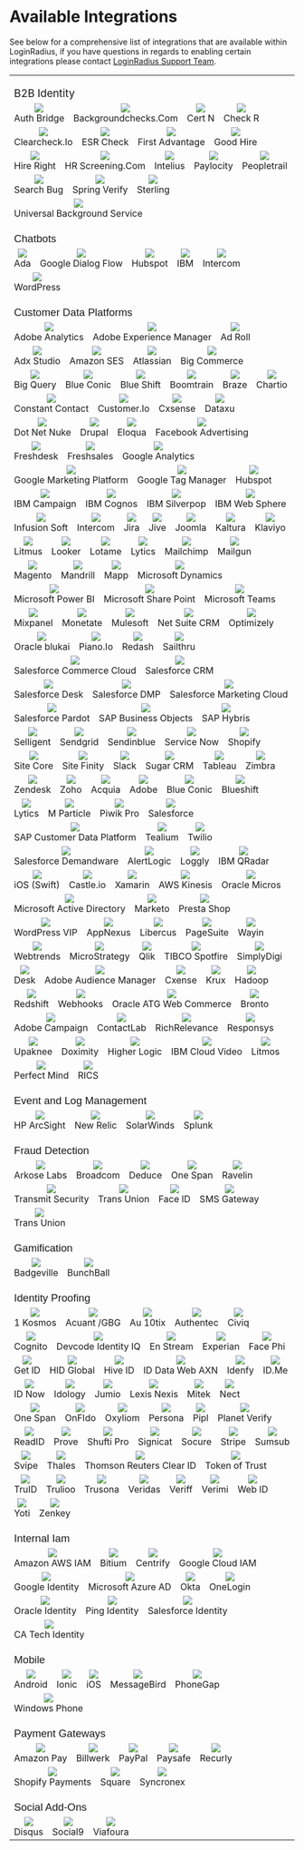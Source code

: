 # Available Integrations

See below for a comprehensive list of integrations that are available within LoginRadius, if you have questions in regards to enabling certain integrations please contact <a href = https://adminconsole.loginradius.com/support/tickets/open-a-new-ticket target=_blank> LoginRadius Support Team</a>.

<style>
    td {
        vertical-align: top;
        display: inline-block;
        text-align: center;
    }
    
    a {
        margin: 0 auto;
    }
    
    .caption {
        display: block;
    }
    
    .s0 {
        padding-top: 20px;
    }
</style>
<div class="ritz grid-container" dir="ltr">
    <table class="waffle" cellspacing="0" cellpadding="0">
        <tbody>
            <tr style='height:20px;'>
                <td class="s0" dir="ltr" colspan="200"><span style="font-size:14pt">B2B Identity</span></td>
            </tr>
            <tr style='height:20px;'>
                <td class="s1" dir="ltr">
                    <img src="https://apidocs.lrcontent.com/images/authbridge-2_11057751796595c6b9538224.40886755.png" />
                    <span class="caption"><a target="_blank" href=""></a>Auth Bridge</span>
                </td>
                <td class="s1" dir="ltr">
                    <img src="https://apidocs.lrcontent.com/images/background_12082851276595c620660e55.24709973.png" />
                    <span class="caption"><a target="_blank" href=""></a>Backgroundchecks.Com</span>
                </td>
                <td class="s1" dir="ltr">
                    <img src="https://apidocs.lrcontent.com/images/CertN_810253386595cc89dc66d0.45324749.png" />
                    <span class="caption"><a target="_blank" href=""></a>Cert N</span>
                </td>
                <td class="s1" dir="ltr">
                    <img src="https://apidocs.lrcontent.com/images/checkr_17019862886595cccc0585d1.22098041.png" />
                    <span class="caption"><a target="_blank" href=""></a>Check R</span>
                </td>
                <td class="s1" dir="ltr">
                    <img src="https://apidocs.lrcontent.com/images/clearcheck-Io_20496567866595cd11f1ab22.49587920.png" />
                    <span class="caption"><a target="_blank" href=""></a>Clearcheck.Io</span>
                </td>
                <td class="s1" dir="ltr">
                    <img src="https://apidocs.lrcontent.com/images/ESRCheck_51053582565aa7459ca5764.39470101.png" />
                    <span class="caption"><a target="_blank" href=""></a>ESR Check</span>
                </td>
                <td class="s1" dir="ltr">
                    <img src="https://apidocs.lrcontent.com/images/first-advantage_150607303965967d59a34f72.54058840.png" />
                    <span class="caption"><a target="_blank" href=""></a>First Advantage</span>
                </td>
                <td class="s1" dir="ltr">
                    <img src="https://apidocs.lrcontent.com/images/goodhire_214271192865967da1095207.57120022.png" />
                    <span class="caption"><a target="_blank" href=""></a>Good Hire</span>
                </td>
                <td class="s1" dir="ltr">
                    <img src="https://apidocs.lrcontent.com/images/HireRight_877570736595def343cb71.95118928.png" />
                    <span class="caption"><a target="_blank" href=""></a>Hire Right</span>
                </td>
                <td class="s1" dir="ltr">
                    <img src="https://apidocs.lrcontent.com/images/HRScreening_20076294176595e79ebbac86.66447289.png" />
                    <span class="caption"><a target="_blank" href=""></a>HR Screening.Com</span>
                </td>
                <td class="s1" dir="ltr">
                    <img src="https://apidocs.lrcontent.com/images/Intelius_13015991806595ded9261570.73310885.png" />
                    <span class="caption"><a target="_blank" href=""></a>Intelius</span>
                </td>
                <td class="s1" dir="ltr">
                    <img src="https://apidocs.lrcontent.com/images/paylocity_76497356765967de817b139.12394006.png" />
                    <span class="caption"><a target="_blank" href=""></a>Paylocity</span>
                </td>
                <td class="s1" dir="ltr">
                    <img src="https://apidocs.lrcontent.com/images/peopletrail_113758321365967e40294829.87874845.png" />
                    <span class="caption"><a target="_blank" href=""></a>Peopletrail</span>
                </td>
                <td class="s1" dir="ltr">
                    <img src="https://apidocs.lrcontent.com/images/searchbug_91673548165967eac043072.06260928.png" />
                    <span class="caption"><a target="_blank" href=""></a>Search Bug</span>
                </td>
                 <td class="s1" dir="ltr">
                    <img src="https://apidocs.lrcontent.com/images/SpringVerify_12134888706595e22a458b99.05787390.png" />
                    <span class="caption"><a target="_blank" href=""></a>Spring Verify</span>
                </td>
                <td class="s1" dir="ltr">
                    <img src="https://apidocs.lrcontent.com/images/Sterling_9641353326597ac96230010.88749324.png" />
                    <span class="caption"><a target="_blank" href=""></a>Sterling</span>
                </td>
                <td class="s1" dir="ltr">
                    <img src="https://apidocs.lrcontent.com/images/UniversalBackground_14762004216595e925bbd4c8.54851847.png" />
                    <span class="caption"><a target="_blank" href=""></a>Universal Background Service</span>
                </td>
            </tr>
            <tr style='height:20px;'>
                <td class="s0" dir="ltr" colspan="26"><span style="font-size:14pt;font-family:Ubuntu,Arial;">Chatbots</span></td>
            </tr>
            <tr style='height:20px;'>
                <td class="s1" dir="ltr">
                    <img src="https://apidocs.lrcontent.com/images/Ada_8174576036595dcaf763c67.35884406.png" />
                    <span class="caption"><a target="_blank" href=""></a>Ada</span>
                </td>
                <td class="s1" dir="ltr">
                    <img src="https://apidocs.lrcontent.com/images/dialogFlow_115034526595e4f5dd4570.09334214.png" />
                    <span class="caption"><a target="_blank" href=""></a>Google Dialog Flow</span>
                </td>
                <td class="s1" dir="ltr">
                    <img src="https://apidocs.lrcontent.com/images/hubspot_20000428156595d86ab5eaf5.38908787.png" />
                    <span class="caption"><a target="_blank" href=""></a>Hubspot</span>
                </td>
                <td class="s1" dir="ltr">
                    <img src="https://apidocs.lrcontent.com/images/ibm-security_203767262465968063c0d9a0.95476286.png" />
                    <span class="caption"><a target="_blank" href=""></a>IBM</span>
                </td>
                <td class="s1" dir="ltr">
                    <img src="https://apidocs.lrcontent.com/images/Intercom_785035956595de070e62a3.21993895.png" />
                    <span class="caption"><a target="_blank" href=""></a>Intercom</span>
                </td>
                <td class="s1" dir="ltr">
                    <img src="https://apidocs.lrcontent.com/images/Wordpress_360912976595d939813300.18724582.png" />
                    <span class="caption"><a target="_blank" href=""></a>WordPress</span>
                </td>
            </tr>
            <tr style='height:20px;'>
                <td class="s0" dir="ltr" colspan="26"><span style="font-size:14pt;font-family:Ubuntu,Arial;">Customer Data Platforms</span></td>
            </tr>
            <tr style='height:20px;'>
                <td class="s1" dir="ltr">
                    <img src="https://apidocs.lrcontent.com/images/AdobeAnalytics_14831309456595ddcb4a1616.32204127.png" />
                    <span class="caption"><a target="_blank" href=""></a>Adobe Analytics</span>
                </td>
                <td class="s1" dir="ltr">
                    <img src="https://apidocs.lrcontent.com/images/AdobeExperienceManager_11771258036595e51dc97bb8.24139060.png" />
                    <span class="caption"><a target="_blank" href=""></a>Adobe Experience Manager</span>
                </td>
                <td class="s1" dir="ltr">
                    <img src="https://apidocs.lrcontent.com/images/adroll_12770379836595d8c72f5a14.67751499.png" />
                    <span class="caption"><a target="_blank" href=""></a>Ad Roll</span>
                </td>
                <td class="s1" dir="ltr">
                    <img src="https://apidocs.lrcontent.com/images/AdxStudio_15505413986595bc30d93df2.17589855.png" />
                    <span class="caption"><a target="_blank" href=""></a>Adx Studio</span>
                </td>
                <td class="s1" dir="ltr">
                    <img src="https://apidocs.lrcontent.com/images/AmazonSES_16484027356595da5094e566.33989791.png" />
                    <span class="caption"><a target="_blank" href=""></a>Amazon SES</span>
                </td>
                <td class="s1" dir="ltr">
                    <img src="https://apidocs.lrcontent.com/images/Atlassian_8632623966595da685cf4a4.22892049.png" />
                    <span class="caption"><a target="_blank" href=""></a>Atlassian</span>
                </td>
                <td class="s1" dir="ltr">
                    <img src="https://apidocs.lrcontent.com/images/BigCommerce_13851681286595da033bbd61.17940334.png" />
                    <span class="caption"><a target="_blank" href=""></a>Big Commerce</span>
                </td>
                <td class="s1" dir="ltr">
                    <img src="https://apidocs.lrcontent.com/images/BigQuery_473012406595c436112654.74626734.png" />
                    <span class="caption"><a target="_blank" href=""></a>Big Query</span>
                </td>
                <td class="s1" dir="ltr">
                    <img src="https://apidocs.lrcontent.com/images/BlueConic_11762592666595dae76307b8.59268355.png" />
                    <span class="caption"><a target="_blank" href=""></a>Blue Conic</span>
                </td>
                <td class="s1" dir="ltr">
                    <img src="https://apidocs.lrcontent.com/images/Blueshift_13399850246595d763366ed2.69784533.png" />
                    <span class="caption"><a target="_blank" href=""></a>Blue Shift</span>
                </td>
                <td class="s1" dir="ltr">
                    <img src="https://apidocs.lrcontent.com/images/boomtrain_11649946266595d8a8cfc8f4.28438455.png" />
                    <span class="caption"><a target="_blank" href=""></a>Boomtrain</span>
                </td>
                <td class="s1" dir="ltr">
                    <img src="https://apidocs.lrcontent.com/images/braze_4487485086595e2d92d0402.57020363.png" />
                    <span class="caption"><a target="_blank" href=""></a>Braze</span>
                </td>
                <td class="s1" dir="ltr">
                    <img src="https://apidocs.lrcontent.com/images/Chart-Io_9175867006595c5f79df424.76259385.png" />
                    <span class="caption"><a target="_blank" href=""></a>Chartio</span>
                </td>
                <td class="s1" dir="ltr">
                    <img src="https://apidocs.lrcontent.com/images/ConstantContact_13733459306595c65c1a6606.37025529.png" />
                    <span class="caption"><a target="_blank" href=""></a>Constant Contact</span>
                </td>
                <td class="s1" dir="ltr">
                    <img src="https://apidocs.lrcontent.com/images/Customer-Io_8706671296595e9b18504c2.92399027.png" />
                    <span class="caption"><a target="_blank" href=""></a>Customer.Io</span>
                </td>
                <td class="s1" dir="ltr">
                    <img src="https://apidocs.lrcontent.com/images/Cxsense_13943898516595c3a5023133.81461248.png" />
                    <span class="caption"><a target="_blank" href=""></a>Cxsense</span>
                </td>
                <td class="s1" dir="ltr">
                    <img src="https://apidocs.lrcontent.com/images/Dataxu_12304410496595c34dbb3b85.85067350.png" />
                    <span class="caption"><a target="_blank" href=""></a>Dataxu</span>
                </td>
                <td class="s1" dir="ltr">
                    <img src="https://apidocs.lrcontent.com/images/DotNetNuke_2541399316595d9eadfc352.66602152.png" />
                    <span class="caption"><a target="_blank" href=""></a>Dot Net Nuke</span>
                </td>
                <td class="s1" dir="ltr">
                    <img src="https://apidocs.lrcontent.com/images/drupal_4528186436595d9847d8007.53426186.png" />
                    <span class="caption"><a target="_blank" href=""></a>Drupal</span>
                </td>
                <td class="s1" dir="ltr">
                    <img src="https://apidocs.lrcontent.com/images/eloqua_6012719866595d99b62d601.97751370.png" />
                    <span class="caption"><a target="_blank" href=""></a>Eloqua</span>
                </td>
                <td class="s1" dir="ltr">
                    <img src="https://apidocs.lrcontent.com/images/Facebook-Advertising_2475338246595c0a8371657.94058209.png" />
                    <span class="caption"><a target="_blank" href=""></a>Facebook Advertising</span>
                </td>
                <td class="s1" dir="ltr">
                    <img src="https://apidocs.lrcontent.com/images/Freshdesk_7424825626595dab98fd290.02118536.png" />
                    <span class="caption"><a target="_blank" href=""></a>Freshdesk</span>
                </td>
                <td class="s1" dir="ltr">
                    <img src="https://apidocs.lrcontent.com/images/freshsales-2_55285699765bc81d23a63e8.37904678.png" />
                    <span class="caption"><a target="_blank" href=""></a>Freshsales</span>
                </td>
                <td class="s1" dir="ltr">
                    <img src="https://apidocs.lrcontent.com/images/GoogleAnalytics_9585023066595c247cf2e88.34553696.png" />
                    <span class="caption"><a target="_blank" href=""></a>Google Analytics</span>
                </td>
                <td class="s1" dir="ltr">
                    <img src="https://apidocs.lrcontent.com/images/google-marketing-platform-1_34026420265bc823c4ea532.09913558.png" />
                    <span class="caption"><a target="_blank" href=""></a>Google Marketing Platform</span>
                </td>
                <td class="s1" dir="ltr">
                    <img src="https://apidocs.lrcontent.com/images/GoogleTagManager_8023230736595c316784795.52050198.png" />
                    <span class="caption"><a target="_blank" href=""></a>Google Tag Manager</span>
                </td>
                <td class="s1" dir="ltr">
                    <img src="https://apidocs.lrcontent.com/images/hubspot_20000428156595d86ab5eaf5.38908787.png" />
                    <span class="caption"><a target="_blank" href=""></a>Hubspot</span>
                </td>
                <td class="s1" dir="ltr">
                    <img src="https://apidocs.lrcontent.com/images/IBMCampaign_18637041196595c2a54ef228.14841626.png" />
                    <span class="caption"><a target="_blank" href=""></a>IBM Campaign</span>
                </td>
                <td class="s1" dir="ltr">
                    <img src="https://apidocs.lrcontent.com/images/IBMCognos_565176556595c1c699ea77.60611848.png" />
                    <span class="caption"><a target="_blank" href=""></a>IBM Cognos</span>
                </td>
                <td class="s1" dir="ltr">
                    <img src="https://apidocs.lrcontent.com/images/silverpop_19809129656595c17960d525.00365024.png" />
                    <span class="caption"><a target="_blank" href=""></a>IBM Silverpop</span>
                </td>
                <td class="s1" dir="ltr">
                    <img src="https://apidocs.lrcontent.com/images/IBM-Web-Sphere_4956621266595be26e3d0f2.74479023.png" />
                    <span class="caption"><a target="_blank" href=""></a>IBM Web Sphere</span>
                </td>
                <td class="s1" dir="ltr">
                    <img src="https://apidocs.lrcontent.com/images/InfusionSoft_21411551176595c4d85e5ea3.28889028.png" />
                    <span class="caption"><a target="_blank" href=""></a>Infusion Soft</span>
                </td>
                <td class="s1" dir="ltr">
                    <img src="https://apidocs.lrcontent.com/images/Intercom_785035956595de070e62a3.21993895.png" />
                    <span class="caption"><a target="_blank" href=""></a>Intercom</span>
                </td>
                <td class="s1" dir="ltr">
                    <img src="https://apidocs.lrcontent.com/images/Jira_8083489616595e176bc91b3.97380021.png" />
                    <span class="caption"><a target="_blank" href=""></a>Jira</span>
                </td>
                <td class="s1" dir="ltr">
                    <img src="https://apidocs.lrcontent.com/images/Jive_8867525736595bce465c329.81132243.png" />
                    <span class="caption"><a target="_blank" href=""></a>Jive</span>
                </td>
                <td class="s1" dir="ltr">
                    <img src="https://apidocs.lrcontent.com/images/Joomla_14584185396595c0d83b92e5.32030413.png" />
                    <span class="caption"><a target="_blank" href=""></a>Joomla</span>
                </td>
                <td class="s1" dir="ltr">
                    <img src="https://apidocs.lrcontent.com/images/Kaltura_10957351156595bd2acd3ee8.51924996.png" />
                    <span class="caption"><a target="_blank" href=""></a>Kaltura</span>
                </td>
                <td class="s1" dir="ltr">
                    <img src="https://apidocs.lrcontent.com/images/Klaviyo_12712028286595c5cf8ab575.09680319.png" />
                    <span class="caption"><a target="_blank" href=""></a>Klaviyo</span>
                </td>
                <td class="s1" dir="ltr">
                    <img src="https://apidocs.lrcontent.com/images/Litmus_13954300086595e156d3e2b4.94929063.png" />
                    <span class="caption"><a target="_blank" href=""></a>Litmus</span>
                </td>
                <td class="s1" dir="ltr">
                    <img src="https://apidocs.lrcontent.com/images/Looker_19963742826595c5105c9492.85269806.png" />
                    <span class="caption"><a target="_blank" href=""></a>Looker</span>
                </td>
                <td class="s1" dir="ltr">
                    <img src="https://apidocs.lrcontent.com/images/Lotame_15543360546595c3debe61c4.13638668.png" />
                    <span class="caption"><a target="_blank" href=""></a>Lotame</span>
                </td>
                <td class="s1" dir="ltr">
                    <img src="https://apidocs.lrcontent.com/images/lytics_203686473659683f5d430b5.42075497.png" />
                    <span class="caption"><a target="_blank" href=""></a>Lytics</span>
                </td>
                <td class="s1" dir="ltr">
                    <img src="https://apidocs.lrcontent.com/images/Mailchimp_209055906595e455b6c492.38180068.png" />
                    <span class="caption"><a target="_blank" href=""></a>Mailchimp</span>
                </td>
                <td class="s1" dir="ltr">
                    <img src="https://apidocs.lrcontent.com/images/Mailgun_5669210606595e0e0ecbb11.64469851.png" />
                    <span class="caption"><a target="_blank" href=""></a>Mailgun</span>
                </td>
                <td class="s1" dir="ltr">
                    <img src="https://apidocs.lrcontent.com/images/Magneto_1058250086595e1140dd632.57763280.png" />
                    <span class="caption"><a target="_blank" href=""></a>Magento</span>
                </td>
                <td class="s1" dir="ltr">
                    <img src="https://apidocs.lrcontent.com/images/Mandrill_8165827226595e42897f0e5.68221847.png" />
                    <span class="caption"><a target="_blank" href=""></a>Mandrill</span>
                </td>
                <td class="s1" dir="ltr">
                    <img src="https://apidocs.lrcontent.com/images/mapp_9560276256595cd4811c8f4.69536429.png" />
                    <span class="caption"><a target="_blank" href=""></a>Mapp</span>
                </td>
                <td class="s1" dir="ltr">
                    <img src="https://apidocs.lrcontent.com/images/MicrosoftDynamics_9139980336595e0a64c38e5.28828954.png" />
                    <span class="caption"><a target="_blank" href=""></a>Microsoft Dynamics</span>
                </td>
                <td class="s1" dir="ltr">
                    <img src="https://apidocs.lrcontent.com/images/MicrosoftPowerBI_4321010416595e339747db8.71218911.png" />
                    <span class="caption"><a target="_blank" href=""></a>Microsoft Power BI</span>
                </td>
                <td class="s1" dir="ltr">
                    <img src="https://apidocs.lrcontent.com/images/MicrosoftSharePoint_4330378956595e4679d2746.04096147.png" />
                    <span class="caption"><a target="_blank" href=""></a>Microsoft Share Point</span>
                </td>
                <td class="s1" dir="ltr">
                    <img src="https://apidocs.lrcontent.com/images/MicrosoftTeams_4136545426595e86c00d0b2.02237610.png" />
                    <span class="caption"><a target="_blank" href=""></a>Microsoft Teams</span>
                </td>
                <td class="s1" dir="ltr">
                    <img src="https://apidocs.lrcontent.com/images/mixpanel_7504793886595d3c00ba872.54827366.png" />
                    <span class="caption"><a target="_blank" href=""></a>Mixpanel</span>
                </td>
                <td class="s1" dir="ltr">
                    <img src="https://apidocs.lrcontent.com/images/Monetate_12308505336595e3b17fbf97.57544451.png" />
                    <span class="caption"><a target="_blank" href=""></a>Monetate</span>
                </td>
                <td class="s1" dir="ltr">
                    <img src="https://apidocs.lrcontent.com/images/Mulesoft_14196460836595dde944dd17.67217811.png" />
                    <span class="caption"><a target="_blank" href=""></a>Mulesoft</span>
                </td>
                <td class="s1" dir="ltr">
                    <img src="https://apidocs.lrcontent.com/images/Net-SuiteCRM_2240356456595e20ecfcaf7.80137854.png" />
                    <span class="caption"><a target="_blank" href=""></a>Net Suite CRM</span>
                </td>
                <td class="s1" dir="ltr">
                    <img src="https://apidocs.lrcontent.com/images/Optimizely_7294809086595d30ae66477.13040139.png" />
                    <span class="caption"><a target="_blank" href=""></a>Optimizely</span>
                </td>
                <td class="s1" dir="ltr">
                    <img src="https://apidocs.lrcontent.com/images/oracle_11603289866595d5ce52fbe1.71203304.png" />
                    <span class="caption"><a target="_blank" href=""></a>Oracle blukai</span>
                </td>
                <td class="s1" dir="ltr">
                    <img src="https://apidocs.lrcontent.com/images/piano_6679642006595e2bc9f98a5.01953669.png" />
                    <span class="caption"><a target="_blank" href=""></a>Piano.Io</span>
                </td>
                <td class="s1" dir="ltr">
                    <img src="https://apidocs.lrcontent.com/images/Redash_9561303926595e3965c60a0.48490766.png" />
                    <span class="caption"><a target="_blank" href=""></a>Redash</span>
                </td>
                <td class="s1" dir="ltr">
                    <img src="https://apidocs.lrcontent.com/images/SailThru_7383099026595bbe4d019c0.62229575.png" />
                    <span class="caption"><a target="_blank" href=""></a>Sailthru</span>
                </td>
                <td class="s1" dir="ltr">
                    <img src="https://apidocs.lrcontent.com/images/SalesforceCommerceCloud_12982877456595d095d5bb06.84731258.png" />
                    <span class="caption"><a target="_blank" href=""></a>Salesforce Commerce Cloud</span>
                </td>
                <td class="s1" dir="ltr">
                    <img src="https://apidocs.lrcontent.com/images/salesforce_13178000086595d83e839a78.95409774.png" />
                    <span class="caption"><a target="_blank" href=""></a>Salesforce CRM</span>
                </td>
                <td class="s1" dir="ltr">
                    <img src="https://apidocs.lrcontent.com/images/Sales-force-Desk-1_27945983665bc828745c910.29198664.png" />
                    <span class="caption"><a target="_blank" href=""></a>Salesforce Desk</span>
                </td>
                <td class="s1" dir="ltr">
                    <img src="https://apidocs.lrcontent.com/images/SalesforceDmp_209885228265aa7530becfb6.36891372.png" />
                    <span class="caption"><a target="_blank" href=""></a>Salesforce DMP</span>
                </td>
                <td class="s1" dir="ltr">
                    <img src="https://apidocs.lrcontent.com/images/SalesforceMarketingCloud_6372953196595d2cebb67e4.11378860.png" />
                    <span class="caption"><a target="_blank" href=""></a>Salesforce Marketing Cloud</span>
                </td>
                <td class="s1" dir="ltr">
                    <img src="https://apidocs.lrcontent.com/images/SalesforcePardot_1139000196595d34ce30713.67798530.png" />
                    <span class="caption"><a target="_blank" href=""></a>Salesforce Pardot</span>
                </td>
                <td class="s1" dir="ltr">
                    <img src="https://apidocs.lrcontent.com/images/SAP_11002786116595d557a026c9.47656754.png" />
                    <span class="caption"><a target="_blank" href=""></a>SAP Business Objects</span>
                </td>
                <td class="s1" dir="ltr">
                    <img src="https://apidocs.lrcontent.com/images/Hybris_19766029466595d5a6aa6834.07651871.png" />
                    <span class="caption"><a target="_blank" href=""></a>SAP Hybris</span>
                </td>
                <td class="s1" dir="ltr">
                    <img src="https://apidocs.lrcontent.com/images/Selligent_17175078246595d373106175.98343084.png" />
                    <span class="caption"><a target="_blank" href=""></a>Selligent</span>
                </td>
                <td class="s1" dir="ltr">
                    <img src="https://apidocs.lrcontent.com/images/sendgrid_16119249606595d6ccafb474.58572614.png" />
                    <span class="caption"><a target="_blank" href=""></a>Sendgrid</span>
                </td>
                <td class="s1" dir="ltr">
                    <img src="https://apidocs.lrcontent.com/images/sendinblue-1_130468556065bc82d5cfb984.02926298.png" />
                    <span class="caption"><a target="_blank" href=""></a>Sendinblue</span>
                </td>
                <td class="s1" dir="ltr">
                    <img src="https://apidocs.lrcontent.com/images/ServiceNow_16211234256595e91206c6f7.97396619.png" />
                    <span class="caption"><a target="_blank" href=""></a>Service Now</span>
                </td>
                <td class="s1" dir="ltr">
                    <img src="https://apidocs.lrcontent.com/images/Shopify_8388904386595d6499f8a76.37246857.png" />
                    <span class="caption"><a target="_blank" href=""></a>Shopify</span>
                </td>
                <td class="s1" dir="ltr">
                    <img src="https://apidocs.lrcontent.com/images/SiteCore_12065367526595d73a3c07b6.30458100.png" />
                    <span class="caption"><a target="_blank" href=""></a>Site Core</span>
                </td>
                <td class="s1" dir="ltr">
                    <img src="https://apidocs.lrcontent.com/images/SiteFinity_8673082646595cf90b2dfc5.91340913.png" />
                    <span class="caption"><a target="_blank" href=""></a>Site Finity</span>
                </td>
                <td class="s1" dir="ltr">
                    <img src="https://apidocs.lrcontent.com/images/slack-1_23912183065bc8325df4040.58003224.png" />
                    <span class="caption"><a target="_blank" href=""></a>Slack</span>
                </td>
                <td class="s1" dir="ltr">
                    <img src="https://apidocs.lrcontent.com/images/SugarCRM_5017594906595d6e4462131.39487757.png" />
                    <span class="caption"><a target="_blank" href=""></a>Sugar CRM</span>
                </td>
                <td class="s1" dir="ltr">
                    <img src="https://apidocs.lrcontent.com/images/Tableau_17865228646595d66ce70e67.98318694.png" />
                    <span class="caption"><a target="_blank" href=""></a>Tableau</span>
                </td>
                <td class="s1" dir="ltr">
                    <img src="https://apidocs.lrcontent.com/images/Zimbra_3673457716595cf001a4f95.87227950.png" />
                    <span class="caption"><a target="_blank" href=""></a>Zimbra</span>
                </td>
                <td class="s1" dir="ltr">
                    <img src="https://apidocs.lrcontent.com/images/Zendesk_16269986436595ce130770e5.91728108.png" />
                    <span class="caption"><a target="_blank" href=""></a>Zendesk</span>
                </td>
                <td class="s1" dir="ltr">
                    <img src="https://apidocs.lrcontent.com/images/Zoho_12909942236595cfb4ec3e40.08524992.png" />
                    <span class="caption"><a target="_blank" href=""></a>Zoho</span>
                </td>
                <td class="s1" dir="ltr">
                    <img src="https://apidocs.lrcontent.com/images/acquia_7188393226595e7d124fdb1.15380645.png " />
                    <span class="caption"><a target="_blank" href=""></a>Acquia</span>
                </td>
                <td class="s1" dir="ltr">
                    <img src="https://apidocs.lrcontent.com/images/Adobe_14056698856595e607d0af31.59038040.png" />
                    <span class="caption"><a target="_blank" href=""></a>Adobe</span>
                </td>
                <td class="s1" dir="ltr">
                    <img src="https://apidocs.lrcontent.com/images/BlueConic_11762592666595dae76307b8.59268355.png" />
                    <span class="caption"><a target="_blank" href=""></a>Blue Conic</span>
                </td>
                <td class="s1" dir="ltr">
                    <img src="https://apidocs.lrcontent.com/images/Blueshift_13399850246595d763366ed2.69784533.png" />
                    <span class="caption"><a target="_blank" href=""></a>Blueshift</span>
                </td>
                <td class="s1" dir="ltr">
                    <img src="https://apidocs.lrcontent.com/images/lytics-google-sq-1_169468444966582a68df26b3.86668087.jpg" />
                    <span class="caption"><a target="_blank" href=""></a>Lytics</span>
                </td>
                <td class="s1" dir="ltr">
                    <img src="https://apidocs.lrcontent.com/images/MParticle_8213337286595bb95cc56e9.16464805.png" />
                    <span class="caption"><a target="_blank" href=""></a>M Particle</span>
                </td>
                <td class="s1" dir="ltr">
                    <img src="https://apidocs.lrcontent.com/images/PiwikPro_18367927036595e64bee5a04.12487416.png" />
                    <span class="caption"><a target="_blank" href=""></a>Piwik Pro</span>
                </td>
                <td class="s1" dir="ltr">
                    <img src="https://apidocs.lrcontent.com/images/salesforce-1_14714706065bc8381ec0385.08979635.png" />
                    <span class="caption"><a target="_blank" href=""></a>Salesforce</span>
                </td>
                <td class="s1" dir="ltr">
                    <img src="https://apidocs.lrcontent.com/images/sap-1_151951309565bc83bdc18d65.80574496.png" />
                    <span class="caption"><a target="_blank" href=""></a>SAP Customer Data Platform</span>
                </td>
                <td class="s1" dir="ltr">
                    <img src="https://apidocs.lrcontent.com/images/Picsart_24-01-04_01-10-17-678_11329679446595b86a0339b0.60105678.png" />
                    <span class="caption"><a target="_blank" href=""></a>Tealium</span>
                </td>
                <td class="s1" dir="ltr">
                    <img src="https://apidocs.lrcontent.com/images/Twillio_5577456996595d0b73c2b24.20770692.png" />
                    <span class="caption"><a target="_blank" href=""></a>Twilio</span>
                </td>
                <td class="s1" dir="ltr">
                    <img src="https://apidocs.lrcontent.com/images/images-1_179892316766582b8fbdcc25.23393579.png" />
                    <span class="caption"><a target="_blank" href=""></a>Salesforce Demandware</span>
                </td>
                <td class="s1" dir="ltr">
                    <img src="https://apidocs.lrcontent.com/images/AlertLogic-1_12476073266582c9ff1d454.03976527.png" />
                    <span class="caption"><a target="_blank" href=""></a>AlertLogic</span>
                </td>
                <td class="s1" dir="ltr">
                    <img src="https://apidocs.lrcontent.com/images/FACEBOOK-1200x627-Loggly-Logo-White-1_61144058766582d225e7803.57290234.png" />
                    <span class="caption"><a target="_blank" href=""></a>Loggly</span>
                </td>
                <td class="s1" dir="ltr">
                    <img src="https://apidocs.lrcontent.com/images/qradar-1_134194330966582db1e3f280.85583870.png" />
                    <span class="caption"><a target="_blank" href=""></a>IBM QRadar</span>
                </td>
                <td class="s1" dir="ltr">
                    <img src="https://apidocs.lrcontent.com/images/download-1_175230043766582ee779abf0.90701344.png" />
                    <span class="caption"><a target="_blank" href=""></a>iOS (Swift)</span>
                </td>
                <td class="s1" dir="ltr">
                    <img src="https://apidocs.lrcontent.com/images/castle-dot-io-1_189463465066582f6f572cf0.87664990.png" />
                    <span class="caption"><a target="_blank" href=""></a>Castle.io</span>
                </td>
                <td class="s1" dir="ltr">
                    <img src="https://apidocs.lrcontent.com/images/download-7-1_1192097847665848f1a3fe75.87827069.png" />
                    <span class="caption"><a target="_blank" href=""></a>Xamarin</span>
                </td>
                <td class="s1" dir="ltr">
                    <img src="https://apidocs.lrcontent.com/images/amazon-kinesis-firehose-logo-99BED468CF-seeklogo-com-1_18705770766658336888e194.11840737.png" />
                    <span class="caption"><a target="_blank" href=""></a>AWS Kinesis</span>
                </td>
                <td class="s1" dir="ltr">
                    <img src="https://apidocs.lrcontent.com/images/oraclemicros-2874e13e_15943224596658495b77a223.73525780.png" />
                    <span class="caption"><a target="_blank" href=""></a>Oracle Micros</span>
                </td>
                <td class="s1" dir="ltr">
                    <img src="https://apidocs.lrcontent.com/images/download-8-1_336287954665849c2a05875.08781510.png" />
                    <span class="caption"><a target="_blank" href=""></a>Microsoft Active Directory</span>
                </td>
                <td class="s1" dir="ltr">
                    <img src="https://apidocs.lrcontent.com/images/download-2-1_781936842665832ad6b8290.69997725.png" />
                    <span class="caption"><a target="_blank" href=""></a>Marketo</span>
                </td>
                <td class="s1" dir="ltr">
                    <img src="https://apidocs.lrcontent.com/images/download-9-1_10943838666584f3a1e32c3.80265669.png" />
                    <span class="caption"><a target="_blank" href=""></a>Presta Shop</span>
                </td>
                <td class="s1" dir="ltr">
                    <img src="https://apidocs.lrcontent.com/images/download-3-1_4728798246658347c1a0f59.00541618.png" />
                    <span class="caption"><a target="_blank" href=""></a>WordPress VIP</span>
                </td>
                <td class="s1" dir="ltr">
                    <img src="https://apidocs.lrcontent.com/images/download-10-1_120137833866584fa1ba4952.93647163.png" />
                    <span class="caption"><a target="_blank" href=""></a>AppNexus</span>
                </td>
                <td class="s1" dir="ltr">
                    <img src="https://apidocs.lrcontent.com/images/download-11-1_106677618866584fef65bc08.04198657.png" />
                    <span class="caption"><a target="_blank" href=""></a>Libercus</span>
                </td>
                <td class="s1" dir="ltr">
                    <img src="https://apidocs.lrcontent.com/images/download-12-1_11875651665850c63162f7.49930034.png" />
                    <span class="caption"><a target="_blank" href=""></a>PageSuite</span>
                </td>
                <td class="s1" dir="ltr">
                    <img src="https://apidocs.lrcontent.com/images/download-13-1_262759845665851420a9c44.07282919.png" />
                    <span class="caption"><a target="_blank" href=""></a>Wayin</span>
                </td>
                <td class="s1" dir="ltr">
                    <img src="https://apidocs.lrcontent.com/images/download-14-1_538727585665851d20e7938.23004360.png" />
                    <span class="caption"><a target="_blank" href=""></a>Webtrends</span>
                </td>
                <td class="s1" dir="ltr">
                    <img src="https://apidocs.lrcontent.com/images/download-15-1_11449526186658523e94b577.89566318.png" />
                    <span class="caption"><a target="_blank" href=""></a>MicroStrategy</span>
                </td>
                <td class="s1" dir="ltr">
                    <img src="https://apidocs.lrcontent.com/images/download-16-1_46579702665852a9687898.79569701.png" />
                    <span class="caption"><a target="_blank" href=""></a>Qlik</span>
                </td>
                <td class="s1" dir="ltr">
                    <img src="https://apidocs.lrcontent.com/images/download-17-1_19935871386658543e646e04.19781902.png" />
                    <span class="caption"><a target="_blank" href=""></a>TIBCO Spotfire</span>
                </td>
                <td class="s1" dir="ltr">
                    <img src="https://apidocs.lrcontent.com/images/download-18-1_1233169254665854bcd47c14.77975312.png" />
                    <span class="caption"><a target="_blank" href=""></a>SimplyDigi</span>
                </td>
                <td class="s1" dir="ltr">
                    <img src="https://apidocs.lrcontent.com/images/download-19-1_9414052706658554482bd58.40604458.png" />
                    <span class="caption"><a target="_blank" href=""></a>Desk</span>
                </td>
                <td class="s1" dir="ltr">
                    <img src="https://apidocs.lrcontent.com/images/download-20-1_18389402766658568d529ac8.44057852.png" />
                    <span class="caption"><a target="_blank" href=""></a>Adobe Audience Manager</span>
                </td>
                <td class="s1" dir="ltr">
                    <img src="https://apidocs.lrcontent.com/images/download-21-1_14728970296658578bde99f8.03233206.png" />
                    <span class="caption"><a target="_blank" href=""></a>Cxense</span>
                </td>
                <td class="s1" dir="ltr">
                    <img src="https://apidocs.lrcontent.com/images/download-22-1_2124774878665857d3abef60.81625588.png" />
                    <span class="caption"><a target="_blank" href=""></a>Krux</span>
                </td>
                <td class="s1" dir="ltr">
                    <img src="https://apidocs.lrcontent.com/images/download-23-1_15851834086658582605f8c0.92405613.png" />
                    <span class="caption"><a target="_blank" href=""></a>Hadoop</span>
                </td>
                <td class="s1" dir="ltr">
                    <img src="https://apidocs.lrcontent.com/images/download-24-1_2721567956658588dd8dea8.27442027.png" />
                    <span class="caption"><a target="_blank" href=""></a>Redshift</span>
                </td>
                <td class="s1" dir="ltr">
                    <img src="https://apidocs.lrcontent.com/images/download-25-1_1219041946665858dcc62277.50520441.png" />
                    <span class="caption"><a target="_blank" href=""></a>Webhooks</span>
                </td>
                <td class="s1" dir="ltr">
                    <img src="https://apidocs.lrcontent.com/images/oracleatgwebcommerce-414a5f9d_376720932665859899675b0.85461423.png" />
                    <span class="caption"><a target="_blank" href=""></a>Oracle ATG Web Commerce</span>
                </td>
                <td class="s1" dir="ltr">
                    <img src="https://apidocs.lrcontent.com/images/download-4-1_49417323766583d3655e864.90187347.png" />
                    <span class="caption"><a target="_blank" href=""></a>Bronto</span>
                </td>
                <td class="s1" dir="ltr">
                    <img src="https://apidocs.lrcontent.com/images/download-26-1_1430767021665859ee519916.07581438.png" />
                    <span class="caption"><a target="_blank" href=""></a>Adobe Campaign</span>
                </td>
                <td class="s1" dir="ltr">
                    <img src="https://apidocs.lrcontent.com/images/download-27-1_63705328066585adb5f7701.44918651.png" />
                    <span class="caption"><a target="_blank" href=""></a>ContactLab</span>
                </td>
                <td class="s1" dir="ltr">
                    <img src="https://apidocs.lrcontent.com/images/download-28-1_44797914066585a91cd8520.20416915.png" />
                    <span class="caption"><a target="_blank" href=""></a>RichRelevance</span>
                </td>
                <td class="s1" dir="ltr">
                    <img src="https://apidocs.lrcontent.com/images/download-29-1_22102020466585b48f18831.05476484.png" />
                    <span class="caption"><a target="_blank" href=""></a>Responsys</span>
                </td>
                <td class="s1" dir="ltr">
                    <img src="https://apidocs.lrcontent.com/images/download-30-1_179002341366585bb238ed60.94428839.png" />
                    <span class="caption"><a target="_blank" href=""></a>Upaknee</span>
                </td>
                <td class="s1" dir="ltr">
                    <img src="https://apidocs.lrcontent.com/images/download-31-1_202221313866585c28bc0c23.04697395.png" />
                    <span class="caption"><a target="_blank" href=""></a>Doximity</span>
                </td>
                <td class="s1" dir="ltr">
                    <img src="https://apidocs.lrcontent.com/images/download-32-1_195235938866585c7fcdb716.41492743.png" />
                    <span class="caption"><a target="_blank" href=""></a>Higher Logic</span>
                </td>
                <td class="s1" dir="ltr">
                    <img src="https://apidocs.lrcontent.com/images/download-33-1_158454720666585d0d4c9447.47419059.png" />
                    <span class="caption"><a target="_blank" href=""></a>IBM Cloud Video</span>
                </td>
                <td class="s1" dir="ltr">
                    <img src="https://apidocs.lrcontent.com/images/download-34-1_69424841266585d93bf7901.25255535.png" />
                    <span class="caption"><a target="_blank" href=""></a>Litmos</span>
                </td>
                <td class="s1" dir="ltr">
                    <img src="https://apidocs.lrcontent.com/images/download-35-1_99500872066585e3bd88557.00719220.png" />
                    <span class="caption"><a target="_blank" href=""></a>Perfect Mind</span>
                </td>
                <td class="s1" dir="ltr">
                    <img src="https://apidocs.lrcontent.com/images/download-5-1_305927386658433b94d899.32314123.png" />
                    <span class="caption"><a target="_blank" href=""></a>RICS</span>
                </td>
            </tr>
            <tr style='height:20px;'>
                <td class="s0" dir="ltr" colspan="26"><span style="font-size:14pt;font-family:Ubuntu,Arial;">Event and Log Management</span></td>
            </tr>
            <tr style='height:20px;'>
                <td class="s1" dir="ltr">
                    <img src="https://apidocs.lrcontent.com/images/download-36-1_64641558166585eaedbd689.20162040.png" />
                    <span class="caption"><a target="_blank" href=""></a>HP ArcSight</span>
                </td>
                <td class="s1" dir="ltr">
                    <img src="https://apidocs.lrcontent.com/images/download-6-1_1029969231665847664d6874.02759929.png" />
                    <span class="caption"><a target="_blank" href=""></a>New Relic</span>
                </td>
                <td class="s1" dir="ltr">
                    <img src="https://apidocs.lrcontent.com/images/download-37-1_163962198966585f084f2517.83598130.png" />
                    <span class="caption"><a target="_blank" href=""></a>SolarWinds</span>
                </td>
                <td class="s1" dir="ltr">
                    <img src="https://apidocs.lrcontent.com/images/download-38-1_87078126066585f77d4f140.52999071.png" />
                    <span class="caption"><a target="_blank" href=""></a>Splunk</span>
                </td>
            </tr>
            <tr style='height:20px;'>
                <td class="s0" dir="ltr" colspan="26"><span style="font-size:14pt;font-family:Ubuntu,Arial;">Fraud Detection</span></td>
            </tr>
            <tr style='height:20px;'>
                <td class="s1" dir="ltr">
                    <img src="https://apidocs.lrcontent.com/images/ArkoseLabs_16571424586595bca5d41970.88780968.png" />
                    <span class="caption"><a target="_blank" href=""></a>Arkose Labs</span>
                </td>
                <td class="s1" dir="ltr">
                    <img src="https://apidocs.lrcontent.com/images/BroadCom_18154294806595e6ca9065f6.81493783.png" />
                    <span class="caption"><a target="_blank" href=""></a>Broadcom</span>
                </td>
                <td class="s1" dir="ltr">
                    <img src="https://apidocs.lrcontent.com/images/deduce_5303643456595cdb818c455.45932676.png" />
                    <span class="caption"><a target="_blank" href=""></a>Deduce</span>
                </td>
                <td class="s1" dir="ltr">
                    <img src="https://apidocs.lrcontent.com/images/onespan_10962389666596857ed24087.30248425.png" />
                    <span class="caption"><a target="_blank" href=""></a>One Span</span>
                </td>
                <td class="s1" dir="ltr">
                    <img src="https://apidocs.lrcontent.com/images/ravelin-1_205605595865bc84113620d8.31109778.png" />
                    <span class="caption"><a target="_blank" href=""></a>Ravelin</span>
                </td>
                <td class="s1" dir="ltr">
                    <img src="https://apidocs.lrcontent.com/images/TransmitSecurity_663951726595e6e49f12e8.37113888.png" />
                    <span class="caption"><a target="_blank" href=""></a>Transmit Security</span>
                </td>
                <td class="s1" dir="ltr">
                    <img src="https://apidocs.lrcontent.com/images/transunion_1527413194659685f6b48586.19659230.png" />
                    <span class="caption"><a target="_blank" href=""></a>Trans Union</span>
                </td>
                <td class="s1" dir="ltr">
                    <img src="https://apidocs.lrcontent.com/images/download-39-1_970216613665860a9970498.43755749.png" />
                    <span class="caption"><a target="_blank" href=""></a>Face ID</span>
                </td>
                <td class="s1" dir="ltr">
                    <img src="https://apidocs.lrcontent.com/images/download-40-1_66629491166586169a980c3.30454057.png" />
                    <span class="caption"><a target="_blank" href=""></a>SMS Gateway</span>
                </td>
                <td class="s1" dir="ltr">
                    <img src="https://apidocs.lrcontent.com/images/download-41-1_2020901791665861c2ede317.38674686.png" />
                    <span class="caption"><a target="_blank" href=""></a>Trans Union</span>
                </td>
            </tr>
            <tr style='height:20px;'>
                <td class="s0" dir="ltr" colspan="26"><span style="font-size:14pt;font-family:Ubuntu,Arial;">Gamification</span></td>
            </tr>
            <tr style='height:20px;'>
                <td class="s1" dir="ltr">
                    <img src="https://apidocs.lrcontent.com/images/download-42-1_4658524306658631580e1b5.02268346.png" />
                    <span class="caption"><a target="_blank" href=""></a>Badgeville</span>
                </td>
                <td class="s1" dir="ltr">
                    <img src="https://apidocs.lrcontent.com/images/download-43-1_469589833665863e5ec6847.07341718.png" />
                    <span class="caption"><a target="_blank" href=""></a>BunchBall</span>
                </td>
            </tr>
            <tr style='height:20px;'>
                <td class="s0" dir="ltr" colspan="26"><span style="font-size:14pt;font-family:Ubuntu,Arial;">Identity Proofing</span></td>
            </tr>
            <tr style='height:20px;'>
                <td class="s1" dir="ltr">
                    <img src="https://apidocs.lrcontent.com/images/Kosmos_12571736236595e8357e2b84.13642217.png" />
                    <span class="caption"><a target="_blank" href=""></a>1 Kosmos</span>
                </td>
                <td class="s1" dir="ltr">
                    <img src="https://apidocs.lrcontent.com/images/GBG_5598846656595e6a9acd4a7.83650539.png" />
                    <span class="caption"><a target="_blank" href=""></a>Acuant /GBG</span>
                </td>
                <td class="s1" dir="ltr">
                    <img src="https://apidocs.lrcontent.com/images/Au10tix_6903653536595e1eb142dd2.67646140.png " />
                    <span class="caption"><a target="_blank" href=""></a>Au 10tix</span>
                </td>
                <td class="s1" dir="ltr">
                    <img src="https://apidocs.lrcontent.com/images/Authentec_4364420056595df64877e95.70935068.png" />
                    <span class="caption"><a target="_blank" href=""></a>Authentec</span>
                </td>
                <td class="s1" dir="ltr">
                    <img src="https://apidocs.lrcontent.com/images/download-44-1_1739365719665864743093f0.69062949.png" />
                    <span class="caption"><a target="_blank" href=""></a>Civiq</span>
                </td>
                <td class="s1" dir="ltr">
                    <img src="https://apidocs.lrcontent.com/images/Cognitio_10475074596595dfbabb86d5.09539688.png" />
                    <span class="caption"><a target="_blank" href=""></a>Cognito</span>
                </td>
                <td class="s1" dir="ltr">
                    <img src="https://apidocs.lrcontent.com/images/devcode_14052173666595cd859d9132.81960359.png" />
                    <span class="caption"><a target="_blank" href=""></a>Devcode Identity IQ</span>
                </td>
                <td class="s1" dir="ltr">
                    <img src="https://apidocs.lrcontent.com/images/Enstream_1904630326595dc90dc20f2.09453015.png" />
                    <span class="caption"><a target="_blank" href=""></a>En Stream</span>
                </td>
                <td class="s1" dir="ltr">
                    <img src="https://apidocs.lrcontent.com/images/experian-_66950435659686571a0ad1.86315707.png" />
                    <span class="caption"><a target="_blank" href=""></a>Experian</span>
                </td>
                <td class="s1" dir="ltr">
                    <img src="https://apidocs.lrcontent.com/images/facephi_58883703465aa5cf1dc4e36.95571695.png" />
                    <span class="caption"><a target="_blank" href=""></a>Face Phi</span>
                </td>
                <td class="s1" dir="ltr">
                    <img src="https://apidocs.lrcontent.com/images/getid_1214877006659686b83cc8b5.32445105.png" />
                    <span class="caption"><a target="_blank" href=""></a>Get ID</span>
                </td>
                <td class="s1" dir="ltr">
                    <img src="https://apidocs.lrcontent.com/images/HID_17096446706595e8ee626632.61862389.png" />
                    <span class="caption"><a target="_blank" href=""></a>HID Global</span>
                </td>
                <td class="s1" dir="ltr">
                    <img src="https://apidocs.lrcontent.com/images/hiveid-1_187673403765bc8454ca26b1.95049103.png" />
                    <span class="caption"><a target="_blank" href=""></a>Hive ID</span>
                </td>
                <td class="s1" dir="ltr">
                    <img src="https://apidocs.lrcontent.com/images/IdDataWeb_16398413436595d9227fc8f8.86033374.png" />
                    <span class="caption"><a target="_blank" href=""></a>ID Data Web AXN</span>
                </td>
                <td class="s1" dir="ltr">
                    <img src="https://apidocs.lrcontent.com/images/idenfy_134355289365968728c54439.51932319.png" />
                    <span class="caption"><a target="_blank" href=""></a>Idenfy</span>
                </td>
                <td class="s1" dir="ltr">
                    <img src="https://apidocs.lrcontent.com/images/IDme_209212551265aa6cfc69e2d7.60839501.png" />
                    <span class="caption"><a target="_blank" href=""></a>ID.Me</span>
                </td>
                <td class="s1" dir="ltr">
                    <img src="https://apidocs.lrcontent.com/images/ID_85713086965aa73e9d71344.18472121.png" />
                    <span class="caption"><a target="_blank" href=""></a>ID Now</span>
                </td>
                <td class="s1" dir="ltr">
                    <img src="https://apidocs.lrcontent.com/images/Idology_9005576846595dfd58c16a3.80367905.png" />
                    <span class="caption"><a target="_blank" href=""></a>Idology</span>
                </td>
                <td class="s1" dir="ltr">
                    <img src="https://apidocs.lrcontent.com/images/jumio_1501734179659687c26cc8e7.88134465.png" />
                    <span class="caption"><a target="_blank" href=""></a>Jumio</span>
                </td>
                <td class="s1" dir="ltr">
                    <img src="https://apidocs.lrcontent.com/images/lexisnexis_96081029465968831c282b5.86638790.png" />
                    <span class="caption"><a target="_blank" href=""></a>Lexis Nexis</span>
                </td>
                <td class="s1" dir="ltr">
                    <img src="https://apidocs.lrcontent.com/images/mitek_71647299565968868c3fcf8.87223626.png" />
                    <span class="caption"><a target="_blank" href=""></a>Mitek</span>
                </td>
                <td class="s1" dir="ltr">
                    <img src="https://apidocs.lrcontent.com/images/Nect_13415939096595e05d886896.06916399.png" />
                    <span class="caption"><a target="_blank" href=""></a>Nect</span>
                </td>
                <td class="s1" dir="ltr">
                    <img src="https://apidocs.lrcontent.com/images/onespan_10962389666596857ed24087.30248425.png" />
                    <span class="caption"><a target="_blank" href=""></a>One Span</span>
                </td>
                <td class="s1" dir="ltr">
                    <img src="https://apidocs.lrcontent.com/images/onfido-1_7644264965bc84a2ce6b11.29064646.png" />
                    <span class="caption"><a target="_blank" href=""></a>OnFIdo</span>
                </td>
                <td class="s1" dir="ltr">
                    <img src="https://apidocs.lrcontent.com/images/oxyliom_18991553466595d042ac9110.15884352.png" />
                    <span class="caption"><a target="_blank" href=""></a>Oxyliom</span>
                </td>
                <td class="s1" dir="ltr">
                    <img src="https://apidocs.lrcontent.com/images/Persona_17094645696595e7b86c97b5.18969413.png" />
                    <span class="caption"><a target="_blank" href=""></a>Persona</span>
                </td>
                <td class="s1" dir="ltr">
                    <img src="https://apidocs.lrcontent.com/images/pipl_19007752766595d01ead8b16.26630539.png" />
                    <span class="caption"><a target="_blank" href=""></a>Pipl</span>
                </td>
                <td class="s1" dir="ltr">
                    <img src="https://apidocs.lrcontent.com/images/PlanetVerify_5255574086595e55861f834.23526197.png" />
                    <span class="caption"><a target="_blank" href=""></a>Planet Verify</span>
                </td>
                <td class="s1" dir="ltr">
                    <img src="https://apidocs.lrcontent.com/images/readid_561103463659689ee638001.28176987.png" />
                    <span class="caption"><a target="_blank" href=""></a>ReadID</span>
                </td>
                <td class="s1" dir="ltr">
                    <img src="https://apidocs.lrcontent.com/images/Prove_4403550946595cf1d9471e8.24115603.png" />
                    <span class="caption"><a target="_blank" href=""></a>Prove</span>
                </td>
                <td class="s1" dir="ltr">
                    <img src="https://apidocs.lrcontent.com/images/ShuftiPro_4638034316595e07d313362.20839979.png" />
                    <span class="caption"><a target="_blank" href=""></a>Shufti Pro</span>
                </td>
                <td class="s1" dir="ltr">
                    <img src="https://apidocs.lrcontent.com/images/signicat-1_47628667365bc90269771b4.15179308.png" />
                    <span class="caption"><a target="_blank" href=""></a>Signicat</span>
                </td>
                <td class="s1" dir="ltr">
                    <img src="https://apidocs.lrcontent.com/images/Socure_18803199336595bdc987df05.63231260.png" />
                    <span class="caption"><a target="_blank" href=""></a>Socure</span>
                </td>
                <td class="s1" dir="ltr">
                    <img src="https://apidocs.lrcontent.com/images/stripe_13416973016595d5f2c57378.18961709.png" />
                    <span class="caption"><a target="_blank" href=""></a>Stripe</span>
                </td>
                <td class="s1" dir="ltr">
                    <img src="https://apidocs.lrcontent.com/images/sumsub-logos-idoVHh4Qme_8137510865968a6e77a198.46947242.png" />
                    <span class="caption"><a target="_blank" href=""></a>Sumsub</span>
                </td>
                <td class="s1" dir="ltr">
                    <img src="https://apidocs.lrcontent.com/images/svipe_15247815286595d20a304136.80252954.png" />
                    <span class="caption"><a target="_blank" href=""></a>Svipe</span>
                </td>
                <td class="s1" dir="ltr">
                    <img src="https://apidocs.lrcontent.com/images/thales_1306259366595c134c1d9e7.23194872.png" />
                    <span class="caption"><a target="_blank" href=""></a>Thales</span>
                </td>
                <td class="s1" dir="ltr">
                    <img src="https://apidocs.lrcontent.com/images/thomson-reuters_37521130465968abeebba50.70538274.png" />
                    <span class="caption"><a target="_blank" href=""></a>Thomson Reuters Clear ID</span>
                </td>
                <td class="s1" dir="ltr">
                    <img src="https://apidocs.lrcontent.com/images/token-of-trust_113616900365968af327fe33.90866222.png" />
                    <span class="caption"><a target="_blank" href=""></a>Token of Trust</span>
                </td>
                <td class="s1" dir="ltr">
                    <img src="https://apidocs.lrcontent.com/images/truid_173224981865968b296c27b8.18223855.png" />
                    <span class="caption"><a target="_blank" href=""></a>TruID</span>
                </td>
                <td class="s1" dir="ltr">
                    <img src="https://apidocs.lrcontent.com/images/Trulioo_293418036595d267e561d1.93366267.png" />
                    <span class="caption"><a target="_blank" href=""></a>Trulioo</span>
                </td>
                <td class="s1" dir="ltr">
                    <img src="https://apidocs.lrcontent.com/images/trusona_166989259365968b691477d1.81387645.png" />
                    <span class="caption"><a target="_blank" href=""></a>Trusona</span>
                </td>
                <td class="s1" dir="ltr">
                    <img src="https://apidocs.lrcontent.com/images/veridas-1_73712153765bc84ed6c9c08.67147905.png" />
                    <span class="caption"><a target="_blank" href=""></a>Veridas</span>
                </td>
                <td class="s1" dir="ltr">
                    <img src="https://apidocs.lrcontent.com/images/veriff_9291216866595bd931adce8.06449831.png" />
                    <span class="caption"><a target="_blank" href=""></a>Veriff</span>
                </td>
                <td class="s1" dir="ltr">
                    <img src="https://apidocs.lrcontent.com/images/Verimi_2426324686595df4555a3f1.03095674.png" />
                    <span class="caption"><a target="_blank" href=""></a>Verimi</span>
                </td>
                <td class="s1" dir="ltr">
                    <img src="https://apidocs.lrcontent.com/images/webid_142853105765968bdcaf2669.46062960.png" />
                    <span class="caption"><a target="_blank" href=""></a>Web ID</span>
                </td>
                <td class="s1" dir="ltr">
                    <img src="https://apidocs.lrcontent.com/images/yoti-1_208859539165bc852eeb8363.97753233.png" />
                    <span class="caption"><a target="_blank" href=""></a>Yoti</span>
                </td>
                <td class="s1" dir="ltr">
                    <img src="https://apidocs.lrcontent.com/images/Zenkey_13988106706595be799464b3.19216973.png" />
                    <span class="caption"><a target="_blank" href=""></a>Zenkey</span>
                </td>
            </tr>
            <tr style='height:20px;'>
                <td class="s0" dir="ltr" colspan="26"><span style="font-size:14pt;font-family:Ubuntu,Arial;">Internal Iam</span></td>
            </tr>
            <tr style='height:20px;'>
                <td class="s1" dir="ltr">
                    <img src="https://apidocs.lrcontent.com/images/download-45-1_94305907866586510605cf1.39884007.png" />
                    <span class="caption"><a target="_blank" href=""></a>Amazon AWS IAM</span>
                </td>
                <td class="s1" dir="ltr">
                    <img src="https://apidocs.lrcontent.com/images/download-46-1_1280634343665866596ab300.81149158.png" />
                    <span class="caption"><a target="_blank" href=""></a>Bitium</span>
                </td>
                <td class="s1" dir="ltr">
                    <img src="https://apidocs.lrcontent.com/images/download-47-1_510664043665866a38f60c1.87722659.png" />
                    <span class="caption"><a target="_blank" href=""></a>Centrify</span>
                </td>
                <td class="s1" dir="ltr">
                    <img src="https://apidocs.lrcontent.com/images/download-48-1_1614920152665867e5d20364.98826958.png" />
                    <span class="caption"><a target="_blank" href=""></a>Google Cloud IAM</span>
                </td>
                <td class="s1" dir="ltr">
                    <img src="https://apidocs.lrcontent.com/images/download-49-1_12235168396658683fc4a638.86110246.png" />
                    <span class="caption"><a target="_blank" href=""></a>Google Identity</span>
                </td>
                <td class="s1" dir="ltr">
                    <img src="https://apidocs.lrcontent.com/images/download-50-1_610938129665868a6d60658.03625267.png" />
                    <span class="caption"><a target="_blank" href=""></a>Microsoft Azure AD</span>
                </td>
                <td class="s1" dir="ltr">
                    <img src="https://apidocs.lrcontent.com/images/download-51-1_162200408166586900227e85.31666989.png" />
                    <span class="caption"><a target="_blank" href=""></a>Okta</span>
                </td>
                <td class="s1" dir="ltr">
                    <img src="https://apidocs.lrcontent.com/images/download-52-1_8069886096658697f26a686.53817274.png" />
                    <span class="caption"><a target="_blank" href=""></a>OneLogin</span>
                </td>
                <td class="s1" dir="ltr">
                    <img src="https://apidocs.lrcontent.com/images/download-53-1_407176262665869d106a8d2.76978177.png" />
                    <span class="caption"><a target="_blank" href=""></a>Oracle Identity</span>
                </td>
                <td class="s1" dir="ltr">
                    <img src="https://apidocs.lrcontent.com/images/download-54-1_82604672366586a515b9c48.21929147.png" />
                    <span class="caption"><a target="_blank" href=""></a>Ping Identity</span>
                </td>
                <td class="s1" dir="ltr">
                    <img src="https://apidocs.lrcontent.com/images/salesforce_13178000086595d83e839a78.95409774.png" />
                    <span class="caption"><a target="_blank" href=""></a>Salesforce Identity</span>
                </td>
                <td class="s1" dir="ltr">
                    <img src="https://apidocs.lrcontent.com/images/download-55-1_213715083066586b21915f63.79254624.png" />
                    <span class="caption"><a target="_blank" href=""></a>CA Tech Identity</span>
                </td>
            </tr>
            <tr style='height:20px;'>
                <td class="s0" dir="ltr" colspan="26"><span style="font-size:14pt;font-family:Ubuntu,Arial;">Mobile</span></td>
            </tr>
            <tr style='height:20px;'>
                <td class="s1" dir="ltr">
                    <img src="https://apidocs.lrcontent.com/images/download-56-1_93796765466586bc64c34b3.19527034.png" />
                    <span class="caption"><a target="_blank" href=""></a>Android</span>
                </td>
                <td class="s1" dir="ltr">
                    <img src="https://apidocs.lrcontent.com/images/download-57-1_72272400166586c1af26585.68279571.png" />
                    <span class="caption"><a target="_blank" href=""></a>Ionic</span>
                </td>
                <td class="s1" dir="ltr">
                    <img src="https://apidocs.lrcontent.com/images/download-58-1_191855656966586c6d7e9f99.07509666.png" />
                    <span class="caption"><a target="_blank" href=""></a>iOS</span>
                </td>
                <td class="s1" dir="ltr">
                    <img src="https://apidocs.lrcontent.com/images/download-59-1_137830171966586ccd02b1b6.80240102.png" />
                    <span class="caption"><a target="_blank" href=""></a>MessageBird</span>
                </td>
                <td class="s1" dir="ltr">
                    <img src="https://apidocs.lrcontent.com/images/download-60-1_121524225066586d17993945.08588385.png" />
                    <span class="caption"><a target="_blank" href=""></a>PhoneGap</span>
                </td>
                <td class="s1" dir="ltr">
                    <img src="https://apidocs.lrcontent.com/images/download-50-1_610938129665868a6d60658.03625267.png" />
                    <span class="caption"><a target="_blank" href=""></a>Windows Phone</span>
                </td>
            </tr>
            <tr style='height:20px;'>
                <td class="s0" dir="ltr" colspan="26"><span style="font-size:14pt;font-family:Ubuntu,Arial;">Payment Gateways</span></td>
            </tr>
            <tr style='height:20px;'>
                <td class="s1" dir="ltr">
                    <img src="https://apidocs.lrcontent.com/images/amazonpay_2343537206595dcea6b1703.34211579.png" />
                    <span class="caption"><a target="_blank" href=""></a>Amazon Pay</span>
                </td>
                <td class="s1" dir="ltr">
                    <img src="https://apidocs.lrcontent.com/images/billwerk_662836416595deba627258.59002678.png" />
                    <span class="caption"><a target="_blank" href=""></a>Billwerk</span>
                </td>
                <td class="s1" dir="ltr">
                    <img src="https://apidocs.lrcontent.com/images/paypal_9997438236595dd3489f203.83695280.png" />
                    <span class="caption"><a target="_blank" href=""></a>PayPal</span>
                </td>
                <td class="s1" dir="ltr">
                    <img src="https://apidocs.lrcontent.com/images/Paysafe_16759264876595ce658e2707.77468934.png" />
                    <span class="caption"><a target="_blank" href=""></a>Paysafe</span>
                </td>
                <td class="s1" dir="ltr">
                    <img src="https://apidocs.lrcontent.com/images/recurrly_8823383006595dd589cfe54.20380100.png" />
                    <span class="caption"><a target="_blank" href=""></a>Recurly</span>
                </td>
                <td class="s1" dir="ltr">
                    <img src="https://apidocs.lrcontent.com/images/shopify-payment_112293319665968c53ef49f6.21570366.png" />
                    <span class="caption"><a target="_blank" href=""></a>Shopify Payments</span>
                </td>
                <td class="s1" dir="ltr">
                    <img src="https://apidocs.lrcontent.com/images/Square_14219185856595df9e160dc0.04516871.png" />
                    <span class="caption"><a target="_blank" href=""></a>Square</span>
                </td>
                <td class="s1" dir="ltr">
                    <img src="https://apidocs.lrcontent.com/images/syncronex_10284003456595d1ebe394e0.94264492.png" />
                    <span class="caption"><a target="_blank" href=""></a>Syncronex</span>
                </td>
            </tr>
            <tr style='height:20px;'>
                <td class="s0" dir="ltr" colspan="26"><span style="font-size:14pt;font-family:Ubuntu,Arial;">Social Add-Ons</span></td>
            </tr>
                <td class="s1" dir="ltr">
                    <img src="https://apidocs.lrcontent.com/images/download-61-1_112489893166586e037fd168.20468607.png" />
                    <span class="caption"><a target="_blank" href=""></a>Disqus</span>
                </td>
                <td class="s1" dir="ltr">
                    <img src="https://apidocs.lrcontent.com/images/download-62-1_186926878166586e72ca8ea5.58639860.png" />
                    <span class="caption"><a target="_blank" href=""></a>Social9</span>
                </td>
                <td class="s1" dir="ltr">
                    <img src="https://apidocs.lrcontent.com/images/download-63-1_8071973466586ebd529581.62714577.png" />
                    <span class="caption"><a target="_blank" href=""></a>Viafoura</span>
                </td>
        </tbody>
    </table>
</div>